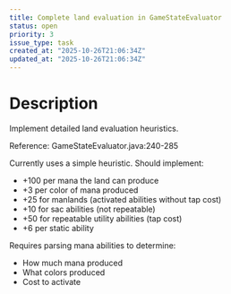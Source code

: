 ```yaml
---
title: Complete land evaluation in GameStateEvaluator
status: open
priority: 3
issue_type: task
created_at: "2025-10-26T21:06:34Z"
updated_at: "2025-10-26T21:06:34Z"
---
```


# Description

Implement detailed land evaluation heuristics.

Reference: GameStateEvaluator.java:240-285

Currently uses a simple heuristic. Should implement:
- +100 per mana the land can produce
- +3 per color of mana produced
- +25 for manlands (activated abilities without tap cost)
- +10 for sac abilities (not repeatable)
- +50 for repeatable utility abilities (tap cost)
- +6 per static ability

Requires parsing mana abilities to determine:
- How much mana produced
- What colors produced
- Cost to activate
